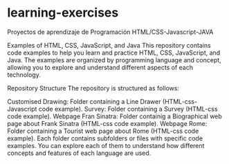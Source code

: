 # learning-exercises
Proyectos de aprendizaje de Programación HTML/CSS-Javascript-JAVA

Examples of HTML, CSS, JavaScript, and Java
This repository contains code examples to help you learn and practice HTML, CSS, JavaScript, and Java. The examples are organized by programming language and concept, allowing you to explore and understand different aspects of each technology.

Repository Structure
The repository is structured as follows:

Customised Drawing: Folder containing a Line Drawer (HTML-css-Javascript code example).
Survey: Folder containing a Survey (HTML-css code example).
Webpage Fran Sinatra: Folder containig a Biographical web page about Frank Sinatra (HTML-css code example).
Webpage Rome: Folder containing a Tourist web page about Rome (HTML-css code example).
Each folder contains subfolders or files with specific code examples. You can explore each of them to understand how different concepts and features of each language are used.
